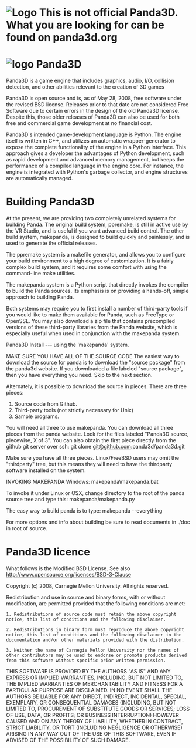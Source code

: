 ![Logo](http://i.imgur.com/233Z0ok.png)
This is not official Panda3D. What you are looking for can be found on panda3d.org
=======
![logo](https://travis-ci.org/Idris-studio/panda3d.svg?branch=master)
Panda3D
=======

Panda3D is a game engine that includes graphics, audio, I/O, collision detection, and other abilities relevant to the creation of 3D games

Panda3D is open source and is, as of May 28, 2008, free software under the revised BSD license. Releases prior to that date are not considered Free Software due to certain errors in the design of the old Panda3D license. Despite this, those older releases of Panda3D can also be used for both free and commercial game development at no financial cost.

Panda3D's intended game-development language is Python. The engine itself is written in C++, and utilizes an automatic wrapper-generator to expose the complete functionality of the engine in a Python interface. This approach gives a developer the advantages of Python development, such as rapid development and advanced memory management, but keeps the performance of a compiled language in the engine core. For instance, the engine is integrated with Python's garbage collector, and engine structures are automatically managed.

Building Panda3D
=======

At the present, we are providing two completely unrelated systems for
building Panda.  The original build system, ppremake, is still in
active use by the VR Studio, and is useful if you want advanced build
control. The other build system, makepanda, is designed to build
quickly and painlessly, and is used to generate the official releases.

The ppremake system is a makefile generator, and allows you to
configure your build environment to a high degree of customization.
It is a fairly complex build system, and it requires some comfort with
using the command-line make utilities.

The makepanda system is a Python script that directly invokes the
compiler to build the Panda sources.  Its emphasis is on providing a
hands-off, simple approach to building Panda.

Both systems may require you to first install a number of third-party
tools if you would like to make them available for Panda, such as
FreeType or OpenSSL.  You may also download a zip file that contains
precompiled versions of these third-party libraries from the Panda
website, which is especially useful when used in conjunction with the
makepanda system.

Panda3D Install --- using the 'makepanda' system.

MAKE SURE YOU HAVE ALL OF THE SOURCE CODE
The easiest way to download the source for panda is to download the
"source package" from the panda3d website. If you downloaded a file
labeled "source package", then you have everything you need. Skip to
the next section.

Alternately, it is possible to download the source in pieces. There
are three pieces:
1. Source code from Github.
2. Third-party tools (not strictly necessary for Unix)
3. Sample programs.

You will need all three to use makepanda. You can download all three
pieces from the panda website. Look for the files labeled "Panda3D
source, piecewise, X of 3". You can also obtain the first piece
directly from the github git server over ssh: git clone git@github.com:panda3d/panda3d.git

Make sure you have all three pieces. 
Linux/FreeBSD users may omit the "thirdparty" tree, but this means
they will need to have the thirdparty software installed on the system.

INVOKING MAKEPANDA
Windows:
makepanda\makepanda.bat

To invoke it under Linux or OSX, change directory to the root of
the panda source tree and type this:
makepanda/makepanda.py


The easy way to build panda is to type:
makepanda --everything

For more options and info about building be sure to read documents in ./doc in root of source.

Panda3D licence
=======



What follows is the Modified BSD License. See also http://www.opensource.org/licenses/BSD-3-Clause

Copyright (c) 2008, Carnegie Mellon University. All rights reserved.

Redistribution and use in source and binary forms, with or without modification, are permitted provided that the following conditions are met:

    1. Redistributions of source code must retain the above copyright notice, this list of conditions and the following disclaimer.

    2. Redistributions in binary form must reproduce the above copyright notice, this list of conditions and the following disclaimer in the documentation and/or other materials provided with the distribution.

    3. Neither the name of Carnegie Mellon University nor the names of other contributors may be used to endorse or promote products derived from this software without specific prior written permission.

THIS SOFTWARE IS PROVIDED BY THE AUTHORS "AS IS" AND ANY EXPRESS OR IMPLIED WARRANTIES, INCLUDING, BUT NOT LIMITED TO, THE IMPLIED WARRANTIES OF MERCHANTABILITY AND FITNESS FOR A PARTICULAR PURPOSE ARE DISCLAIMED. IN NO EVENT SHALL THE AUTHORS BE LIABLE FOR ANY DIRECT, INDIRECT, INCIDENTAL, SPECIAL, EXEMPLARY, OR CONSEQUENTIAL DAMAGES (INCLUDING, BUT NOT LIMITED TO, PROCUREMENT OF SUBSTITUTE GOODS OR SERVICES; LOSS OF USE, DATA, OR PROFITS; OR BUSINESS INTERRUPTION) HOWEVER CAUSED AND ON ANY THEORY OF LIABILITY, WHETHER IN CONTRACT, STRICT LIABILITY, OR TORT (INCLUDING NEGLIGENCE OR OTHERWISE) ARISING IN ANY WAY OUT OF THE USE OF THIS SOFTWARE, EVEN IF ADVISED OF THE POSSIBILITY OF SUCH DAMAGE.

